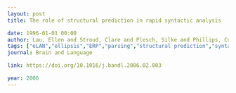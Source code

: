 ```yaml
---
layout: post
title: The role of structural prediction in rapid syntactic analysis

date: 1996-01-01 00:00
author: Lau, Ellen and Stroud, Clare and Plesch, Silke and Phillips, Colin
tags: ["eLAN","ellipsis","ERP","parsing","structural prediction","syntax"]
journal: Brain and Language

link: https://doi.org/10.1016/j.bandl.2006.02.003

year: 2006
---
```



